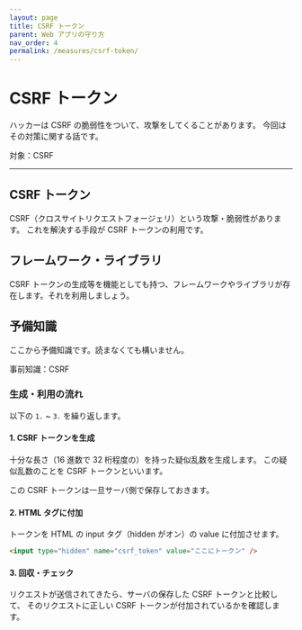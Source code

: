 ```yaml
---
layout: page
title: CSRF トークン
parent: Web アプリの守り方
nav_order: 4
permalink: /measures/csrf-token/
---
```


# CSRF トークン

ハッカーは CSRF の脆弱性をついて、攻撃をしてくることがあります。
今回はその対策に関する話です。

対象：CSRF

---

## CSRF トークン

CSRF（クロスサイトリクエストフォージェリ）という攻撃・脆弱性があります。
これを解決する手段が CSRF トークンの利用です。

## フレームワーク・ライブラリ

CSRF トークンの生成等を機能としても持つ、フレームワークやライブラリが存在します。それを利用しましょう。

## 予備知識

ここから予備知識です。読まなくても構いません。

事前知識：CSRF

### 生成・利用の流れ

以下の `1.` ~ `3.` を繰り返します。

#### 1. CSRF トークンを生成

十分な長さ（16 進数で 32 桁程度の）を持った疑似乱数を生成します。
この疑似乱数のことを CSRF トークンといいます。

この CSRF トークンは一旦サーバ側で保存しておきます。

#### 2. HTML タグに付加

トークンを HTML の input タグ（hidden がオン）の value に付加させます。

```html
<input type="hidden" name="csrf_token" value="ここにトークン" />
```

#### 3. 回収・チェック

リクエストが送信されてきたら、サーバの保存した CSRF トークンと比較して、
そのリクエストに正しい CSRF トークンが付加されているかを確認します。
